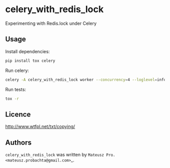 # celery_with_redis_lock

Experimenting with Redis.lock under Celery

## Usage

Install dependencies:
```bash
pip install tox celery
```

Run celery:
```bash
celery -A celery_with_redis_lock worker --concurrency=4 --loglevel=info -n celery_with_redis_lock.%h
```

Run tests:
```bash
tox -r
```

## Licence
http://www.wtfpl.net/txt/copying/

## Authors
`celery_with_redis_lock` was written by `Mateusz Pro. <mateusz.probachta@gmail.com>`_.
